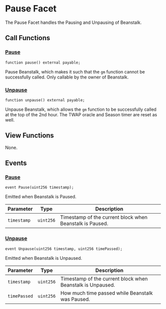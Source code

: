 # Pause Facet

The Pause Facet handles the Pausing and Unpausing of Beanstalk.

## Call Functions

### [Pause](https://github.com/BeanstalkFarms/Beanstalk/blob/f0e29aae99ddca90085d8dfdc990cff88451d357/protocol/contracts/farm/facets/PauseFacet.sol#L28)

```solidity
function pause() external payable;
```

Pause Beanstalk, which makes it such that the `gm` function cannot be successfully called. Only callable by the owner of Beanstalk.

### [Unpause](https://github.com/BeanstalkFarms/Beanstalk/blob/f0e29aae99ddca90085d8dfdc990cff88451d357/protocol/contracts/farm/facets/PauseFacet.sol#L37)

```solidity
function unpause() external payable;
```

Unpause Beanstalk, which allows the `gm` function to be successfully called at the top of the 2nd hour. The TWAP oracle and Season timer are reset as well.

## View Functions

None.

## Events

### [Pause](https://github.com/BeanstalkFarms/Beanstalk/blob/f0e29aae99ddca90085d8dfdc990cff88451d357/protocol/contracts/farm/facets/PauseFacet.sol#L21) <a href="#event-pause" id="event-pause"></a>

```solidity
event Pause(uint256 timestamp);
```

Emitted when Beanstalk is Paused.

| Parameter   | Type      | Description                                              |
| ----------- | --------- | -------------------------------------------------------- |
| `timestamp` | `uint256` | Timestamp of the current block when Beanstalk is Paused. |

### [Unpause](https://github.com/BeanstalkFarms/Beanstalk/blob/f0e29aae99ddca90085d8dfdc990cff88451d357/protocol/contracts/farm/facets/PauseFacet.sol#L22) <a href="#event-unpause" id="event-unpause"></a>

```solidity
event Unpause(uint256 timestamp, uint256 timePassed);
```

Emitted when Beanstalk is Unpaused.

| Parameter    | Type      | Description                                                |
| ------------ | --------- | ---------------------------------------------------------- |
| `timestamp`  | `uint256` | Timestamp of the current block when Beanstalk is Unpaused. |
| `timePassed` | `uint256` | How much time passed while Beanstalk was Paused.           |
